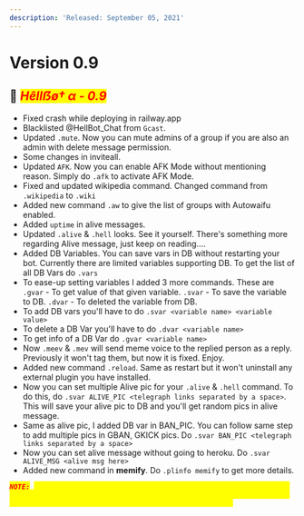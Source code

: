 ```yaml
---
description: 'Released: September 05, 2021'
---
```


# Version 0.9

## :rocket: _<mark style="color:red;">**Hêllẞø† α - 0.9**</mark>_

* Fixed crash while deploying in railway.app
* Blacklisted @HellBot\_Chat from `Gcast`.
* Updated `.mute`. Now you can mute admins of a group if you are also an admin with delete message permission.
* Some changes in inviteall.
* Updated `AFK`. Now you can enable AFK Mode without mentioning reason. Simply do `.afk` to activate AFK Mode.
* Fixed and updated wikipedia command. Changed command from `.wikipedia` to `.wiki`
* Added new command `.aw` to give the list of groups with Autowaifu enabled.
* Added `uptime` in alive messages.
* Updated `.alive` & `.hell` looks. See it yourself. There's something more regarding Alive message, just keep on reading....
* Added DB Variables. You can save vars in DB without restarting your bot. Currently there are limited variables supporting DB. To get the list of all DB Vars do `.vars`
* To ease-up setting variables I added 3 more commands. These are `.gvar` - To get value of that given variable. `.svar` - To save the variable to DB. `.dvar` - To deleted the variable from DB.
* To add DB vars you'll have to do `.svar <variable name> <variable value>`
* To delete a DB Var you'll have to do `.dvar <variable name>`
* To get info of a DB Var do `.gvar <variable name>`
* Now `.meev` & `.mev` will send meme voice to the replied person as a reply. Previously it won't tag them, but now it is fixed. Enjoy.
* Added new command `.reload`. Same as restart but it won't uninstall any external plugin you have installed.
* Now you can set multiple Alive pic for your `.alive` & `.hell` command. To do this, do `.svar ALIVE_PIC <telegraph links separated by a space>`. This will save your alive pic to DB and you'll get random pics in alive message.
* Same as alive pic, I added DB var in BAN\_PIC. You can follow same step to add multiple pics in GBAN, GKICK pics. Do `.svar BAN_PIC <telegraph links separated by a space>`
* Now you can set alive message without going to heroku. Do `.svar ALIVE_MSG <alive msg here>`
* Added new command in **memify**. Do `.plinfo memify` to get more details.

_<mark style="color:red;">**`NOTE:`**</mark>` `<mark style="color:yellow;">`I'm looking for a good Alive template. If you wanna contribute it'll be a huge help. Credits will be given to respective designers. Please don't come up with any old/other userbot design.`</mark>_
